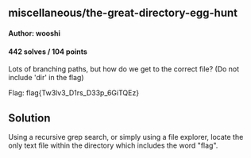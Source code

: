 ## miscellaneous/the-great-directory-egg-hunt
#### Author: wooshi
#### 442 solves / 104 points

Lots of branching paths, but how do we get to the correct file? (Do not include 'dir' in the flag)

Flag: flag{Tw3lv3_D1rs_D33p_6GiTQEz}

## Solution
Using a recursive grep search, or simply using a file explorer, locate the only text file within the directory which includes the word "flag".
